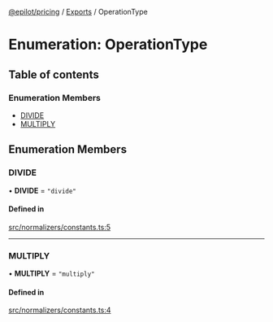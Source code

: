 [@epilot/pricing](../README.md) / [Exports](../modules.md) / OperationType

# Enumeration: OperationType

## Table of contents

### Enumeration Members

- [DIVIDE](OperationType.md#divide)
- [MULTIPLY](OperationType.md#multiply)

## Enumeration Members

### DIVIDE

• **DIVIDE** = ``"divide"``

#### Defined in

[src/normalizers/constants.ts:5](https://gitlab.com/e-pilot/product/checkout-and-pricing/pricing-api/-/blob/6ff898d/packages/pricing/src/normalizers/constants.ts#L5)

___

### MULTIPLY

• **MULTIPLY** = ``"multiply"``

#### Defined in

[src/normalizers/constants.ts:4](https://gitlab.com/e-pilot/product/checkout-and-pricing/pricing-api/-/blob/6ff898d/packages/pricing/src/normalizers/constants.ts#L4)
